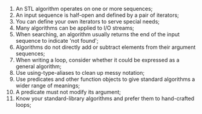 1. An STL algorithm operates on one or more sequences;
2. An input sequence is half-open and defined by a pair of iterators;
3. You can define your own iterators to serve special needs;
4. Many algorithms can be applied to I/O streams;
5. When searching, an algorithm usually returns the end of the input sequence to indicate 'not found';
6. Algorithms do not directly add or subtract elements from their argument sequences;
7. When writing a loop, consider whether it could be expressed as a general algorithm;
8. Use using-type-aliases to clean up messy notation;
9. Use predicates and other function objects to give standard algorithms a wider range of meanings;
10. A predicate must not modify its argument;
11. Know your standard-library algorithms and prefer them to hand-crafted loops;